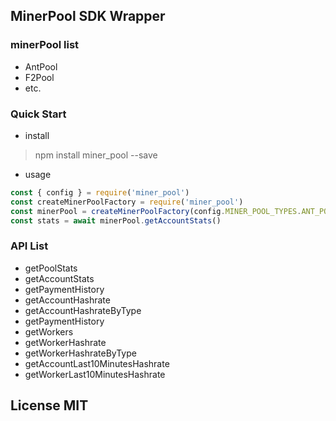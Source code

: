 ## MinerPool SDK Wrapper

### minerPool list

+ AntPool
+ F2Pool
+ etc.

### Quick Start

+ install  
> npm install miner_pool --save

+ usage  
```javascript
const { config } = require('miner_pool')
const createMinerPoolFactory = require('miner_pool')
const minerPool = createMinerPoolFactory(config.MINER_POOL_TYPES.ANT_POOL, { key: 'foo', secret: 'bar', accountName: 'zzz'})
const stats = await minerPool.getAccountStats()

```

### API List

+ getPoolStats
+ getAccountStats
+ getPaymentHistory
+ getAccountHashrate
+ getAccountHashrateByType
+ getPaymentHistory
+ getWorkers
+ getWorkerHashrate
+ getWorkerHashrateByType
+ getAccountLast10MinutesHashrate
+ getWorkerLast10MinutesHashrate


## License MIT
